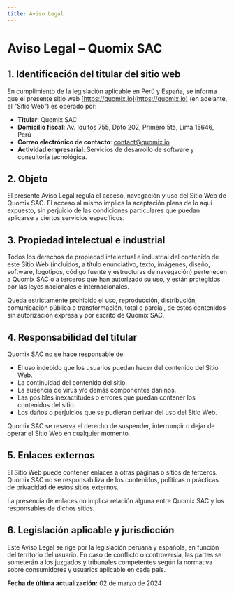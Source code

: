```yaml
---
title: Aviso Legal
---
```


# Aviso Legal – Quomix SAC

## 1. Identificación del titular del sitio web

En cumplimiento de la legislación aplicable en Perú y España, se informa que el presente sitio web [https://quomix.io](https://quomix.io) (en adelante, el "Sitio Web") es operado por:

- **Titular**: Quomix SAC  
- **Domicilio fiscal**: Av. Iquitos 755, Dpto 202, Primero 5ta, Lima 15646, Perú  
- **Correo electrónico de contacto**: [contact@quomix.io](mailto:contact@quomix.io)  
- **Actividad empresarial**: Servicios de desarrollo de software y consultoría tecnológica.

## 2. Objeto

El presente Aviso Legal regula el acceso, navegación y uso del Sitio Web de Quomix SAC. El acceso al mismo implica la aceptación plena de lo aquí expuesto, sin perjuicio de las condiciones particulares que puedan aplicarse a ciertos servicios específicos.

## 3. Propiedad intelectual e industrial

Todos los derechos de propiedad intelectual e industrial del contenido de este Sitio Web (incluidos, a título enunciativo, texto, imágenes, diseño, software, logotipos, código fuente y estructuras de navegación) pertenecen a Quomix SAC o a terceros que han autorizado su uso, y están protegidos por las leyes nacionales e internacionales.

Queda estrictamente prohibido el uso, reproducción, distribución, comunicación pública o transformación, total o parcial, de estos contenidos sin autorización expresa y por escrito de Quomix SAC.

## 4. Responsabilidad del titular

Quomix SAC no se hace responsable de:

- El uso indebido que los usuarios puedan hacer del contenido del Sitio Web.
- La continuidad del contenido del sitio.
- La ausencia de virus y/o demás componentes dañinos.
- Las posibles inexactitudes o errores que puedan contener los contenidos del sitio.
- Los daños o perjuicios que se pudieran derivar del uso del Sitio Web.

Quomix SAC se reserva el derecho de suspender, interrumpir o dejar de operar el Sitio Web en cualquier momento.

## 5. Enlaces externos

El Sitio Web puede contener enlaces a otras páginas o sitios de terceros. Quomix SAC no se responsabiliza de los contenidos, políticas o prácticas de privacidad de estos sitios externos.

La presencia de enlaces no implica relación alguna entre Quomix SAC y los responsables de dichos sitios.

## 6. Legislación aplicable y jurisdicción

Este Aviso Legal se rige por la legislación peruana y española, en función del territorio del usuario. En caso de conflicto o controversia, las partes se someterán a los juzgados y tribunales competentes según la normativa sobre consumidores y usuarios aplicable en cada país.

**Fecha de última actualización:** 02 de marzo de 2024